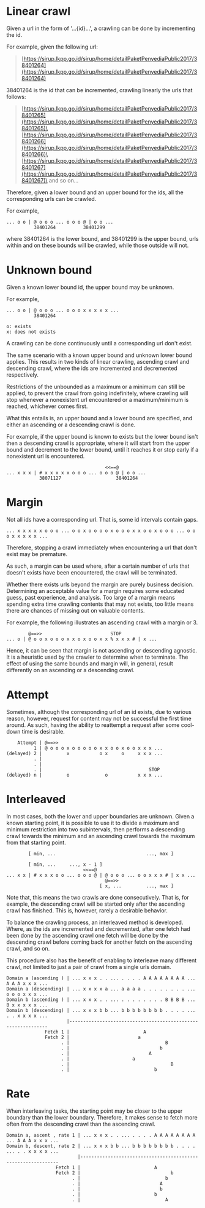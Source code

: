 # Linear crawl

Given a url in the form of '...{id}...', a crawling can be done by incrementing the id.

For example, given the following url:

> [https://sirup.lkpp.go.id/sirup/home/detailPaketPenyediaPublic2017/38401264](https://sirup.lkpp.go.id/sirup/home/detailPaketPenyediaPublic2017/38401264)

38401264 is the id that can be incremented, crawling linearly the urls that follows:

> [https://sirup.lkpp.go.id/sirup/home/detailPaketPenyediaPublic2017/38401265](https://sirup.lkpp.go.id/sirup/home/detailPaketPenyediaPublic2017/38401265)\
> [https://sirup.lkpp.go.id/sirup/home/detailPaketPenyediaPublic2017/38401266](https://sirup.lkpp.go.id/sirup/home/detailPaketPenyediaPublic2017/38401266)\
> [https://sirup.lkpp.go.id/sirup/home/detailPaketPenyediaPublic2017/38401267](https://sirup.lkpp.go.id/sirup/home/detailPaketPenyediaPublic2017/38401267)\
> and so on...

Therefore, given a lower bound and an upper bound for the ids, all the corresponding urls can be crawled.

For example,

```
... o o | @ o o o ... o o o @ | o o ...
          38401264          38401299
```

where 38401264 is the lower bound, and 38401299 is the upper bound, urls within and on these bounds will be crawled, while those outside will not.

# Unknown bound

Given a known lower bound id, the upper bound may be unknown.

For example,

```
... o o | @ o o o ... o o o x x x x x ...
          38401264

o: exists
x: does not exists
```

A crawling can be done continuously until a corresponding url don't exist.

The same scenario with a known upper bound and unknown lower bound applies. This results in two kinds of linear crawling, ascending crawl and descending crawl, where the ids are incremented and decremented respectively.

Restrictions of the unbounded as a maximum or a minimum can still be applied, to prevent the crawl from going indefinitely, where crawling will stop whenever a nonexistent url encountered or a maximum/minimum is reached, whichever comes first.

What this entails is, an upper bound and a lower bound are specified, and either an ascending or a descending crawl is done.

For example, if the upper bound is known to exists but the lower bound isn't then a descending crawl is appropriate, where it will start from the upper bound and decrement to the lower bound, until it reaches it or stop early if a nonexistent url is encountered.

```
                                    <<==@
... x x x | # x x x x x o o o ... o o o @ | o o ...
            38071127                    38401264
```

# Margin

Not all ids have a corresponding url. That is, some id intervals contain gaps.

```
... x x x x x o o o ... o o x o o o o x o o o x x o o x o o o ... o o o x x x x x ...
```

Therefore, stopping a crawl immediately when encountering a url that don't exist may be premature.

As such, a margin can be used where, after a certain number of urls that doesn't exists have been encountered, the crawl will be terminated.

Whether there exists urls beyond the margin are purely business decision. Determining an acceptable value for a margin requires some educated guess, past experience, and analysis. Too large of a margin means spending extra time crawling contents that may not exists, too little means there are chances of missing out on valuable contents.

For example, the following illustrates an ascending crawl with a margin or 3.

```
        @==>>                         STOP
... o | @ o o x o o o x x o x o o x x % x x x # | x ...
```

Hence, it can be seen that margin is not ascending or descending agnostic. It is a heuristic used by the crawler to determine when to terminate. The effect of using the same bounds and margin will, in general, result differently on an ascending or a descending crawl.

# Attempt

Sometimes, although the corresponding url of an id exists, due to various reason, however, request for content may not be successful the first time around. As such, having the ability to reattempt a request after some cool-down time is desirable.

```
    Attempt | @==>>
          1 | @ o o o x o o o o o x x o o x o o x x x ...
(delayed) 2 |         x           o x     o     x x x ...
          . |
          . |
          . |                                       STOP
(delayed) n |         o             o           x x x ...
```

# Interleaved

In most cases, both the lower and upper boundaries are unknown. Given a known starting point, it is possible to use it to divide a maximum and minimum restriction into two subintervals, then performs a descending crawl towards the minimum and an ascending crawl towards the maximum from that starting point.

```
        [ min, ...                                 ..., max ]

        [ min, ...     ..., x - 1 ]
                            <<==@
... x x | # x x x o o ... o o o @ | @ o o o ... o o x x x # | x x ...
                                    @==>>
                                  [ x, ...         ..., max ]
```

Note that, this means the two crawls are done consecutively. That is, for example, the descending crawl will be started only after the ascending crawl has finished. This is, however, rarely a desirable behavior.

To balance the crawling process, an interleaved method is developed. Where, as the ids are incremented and decremented, after one fetch had been done by the ascending crawl one fetch will be done by the descending crawl before coming back for another fetch on the ascending crawl, and so on.

This procedure also has the benefit of enabling to interleave many different crawl, not limited to just a pair of crawl from a single urls domain.

```
Domain a (ascending ) | ... x x x . . ... . . . . A A A A A A A A ... A A A x x x ...
Domain a (descending) | ... x x x x a ... a a a a . . . . . . . . ... o o o x x x ...
Domain b (ascending ) | ... x x x . . ... . . . . . . . . B B B B ... B x x x x x ...
Domain b (descending) | ... x x x b b ... b b b b b b b b . . . . ... . . x x x x ...
                      |--------------------------------------------------------------
              Fetch 1 |                           A
              Fetch 2 |                         a
                    . |                                   B
                    . |                                 b
                    . |                             A
                    . |                       a
                    . |                                     B
                    . |                               b
```

# Rate

When interleaving tasks, the starting point may be closer to the upper boundary than the lower boundary. Therefore, it makes sense to fetch more often from the descending crawl than the ascending crawl.

```
Domain a, ascent , rate 1 | ... x x x . . ... . . . . A A A A A A A A ... A A A x x x ...
Domain b, descent, rate 2 | ... x x x b b ... b b b b b b b b . . . . ... . . x x x x ...
                          |--------------------------------------------------------------
                  Fetch 1 |                           A
                  Fetch 2 |                                 b
                        . |                               b
                        . |                             A
                        . |                             b
                        . |                           b
                        . |                               A
```
